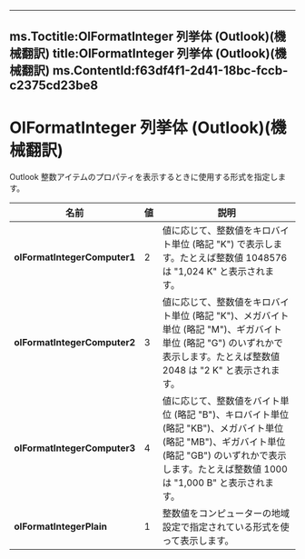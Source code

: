 

---
ms.Toctitle:OlFormatInteger 列挙体 (Outlook)(機械翻訳)
title:OlFormatInteger 列挙体 (Outlook)(機械翻訳)
ms.ContentId:f63df4f1-2d41-18bc-fccb-c2375cd23be8
---
# OlFormatInteger 列挙体 (Outlook)(機械翻訳)




Outlook 整数アイテムのプロパティを表示するときに使用する形式を指定します。

|**名前**|**値**|**説明**|
|---|---|---|
|**olFormatIntegerComputer1**|2|値に応じて、整数値をキロバイト単位 (略記 "K") で表示します。たとえば整数値 1048576 は "1,024 K" と表示されます。|
|**olFormatIntegerComputer2**|3|値に応じて、整数値をキロバイト単位 (略記 "K")、メガバイト単位 (略記 "M")、ギガバイト単位 (略記 "G") のいずれかで表示します。たとえば整数値 2048 は "2 K" と表示されます。|
|**olFormatIntegerComputer3**|4|値に応じて、整数値をバイト単位 (略記 "B")、キロバイト単位 (略記 "KB")、メガバイト単位 (略記 "MB")、ギガバイト単位 (略記 "GB") のいずれかで表示します。たとえば整数値 1000 は "1,000 B" と表示されます。|
|**olFormatIntegerPlain**|1|整数値をコンピューターの地域設定で指定されている形式を使って表示します。|




